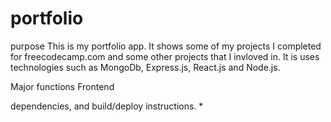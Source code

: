 # portfolio
 purpose
 This is my portfolio app. It shows some of my projects I completed for freecodecamp.com and some other projects that I invloved in.
 It is uses technologies such as MongoDb, Express.js, React.js and Node.js.
 
 Major functions
 Frontend
 
 
 dependencies, and build/deploy instructions. *
